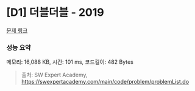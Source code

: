 # [D1] 더블더블 - 2019 

[문제 링크](https://swexpertacademy.com/main/code/problem/problemDetail.do?contestProbId=AV5QDEX6AqwDFAUq) 

### 성능 요약

메모리: 16,088 KB, 시간: 101 ms, 코드길이: 482 Bytes



> 출처: SW Expert Academy, https://swexpertacademy.com/main/code/problem/problemList.do